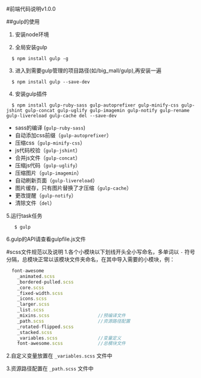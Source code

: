 #前端代码说明v1.0.0

##gulp的使用

1. 安装node环境

2. 全局安装gulp
  ```console
    $ npm install gulp -g
  ```
3. 进入到需要gulp管理的项目路径(如/big_mall/gulp),再安装一遍
  ```console
    $ npm install gulp --save-dev
  ```
  
4. 安装gulp插件
  
  ```console
    $ npm install gulp-ruby-sass gulp-autoprefixer gulp-minify-css gulp-jshint gulp-concat gulp-uglify gulp-imagemin gulp-notify gulp-rename gulp-livereload gulp-cache del --save-dev

  ``` 

  * sass的编译 (`gulp-ruby-sass`)
  * 自动添加css前缀（`gulp-autoprefixer`）
  * 压缩css（`gulp-minify-css`）
  * js代码校验（`gulp-jshint`）
  * 合并js文件（`gulp-concat`）
  * 压缩js代码（`gulp-uglify`）
  * 压缩图片（`gulp-imagemin`）
  * 自动刷新页面（`gulp-livereload`）
  * 图片缓存，只有图片替换了才压缩（`gulp-cache`）
  * 更改提醒（`gulp-notify`）
  * 清除文件（`del`）
  
  
5.运行task任务

 ```console
    $ gulp
  ```
  
6.gulp的API请查看gulpfile.js文件


#scss文件规范以及说明
1.各个小模块以下划线开头全小写命名，多单词以 `-` 符号分隔，总模块正常以该模块文件夹命名，在其中导入需要的小模块，例：

```js
  font-awesome
    _animated.scss
    _bordered-pulled.scss
    _core.scss
    _fixed-width.scss
    _icons.scss
    _larger.scss
    _list.scss
    _mixins.scss                  //预编译文件
    _path.scss                    //资源路径配置
    _rotated-flipped.scss
    _stacked.scss
    _variables.scss               //变量定义
    font-awesome.scss             //总模块文件

```

2.自定义变量放置在 `_variables.scss` 文件中

3.资源路径配置在 `_path.scss` 文件中
